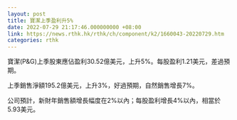 ```yaml
---
layout: post
title: 寶潔上季盈利升5%
date: 2022-07-29 21:17:46.000000000 +08:00
link: https://news.rthk.hk/rthk/ch/component/k2/1660043-20220729.htm
categories: rthk
---
```


寶潔(P&G)上季股東應佔盈利30.52億美元，上升5%。每股盈利1.21美元，差過預期。

上季銷售淨額195.2億美元，上升3%，好過預期，自然銷售增長7%。

公司預計，新財年銷售額增長幅度在2%以內；每股盈利增長4%以內，相當於5.93美元。
